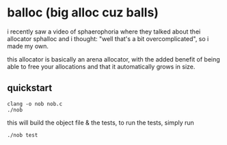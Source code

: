 # balloc (big alloc cuz balls)
i recently saw a video of sphaerophoria where they talked about thei allocator sphalloc and i thought:
"well that's a bit overcomplicated", so i made my own.

this allocator is basically an arena allocator, with the added benefit of being able to free your
allocations and that it automatically grows in size.

## quickstart
```
clang -o nob nob.c
./nob
```

this will build the object file & the tests, to run the tests, simply run
```
./nob test
```
